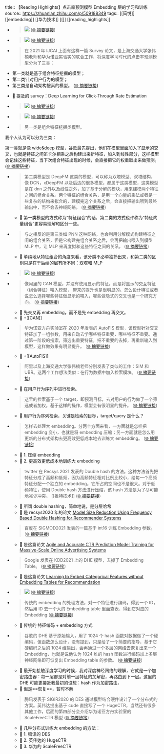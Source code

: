 title:: 【Reading Highlights】点击率预测模型 Embedding 层的学习和训练
source:: https://zhuanlan.zhihu.com/p/509188349
tags:: [[简悦]] [[embedding]]  [[华为技术]]   [[]] [[reading_highlights]]

- > ![](https://pic1.zhimg.com/v2-1b972b16334617ccc85a0c6e36539d9c_r.jpg)  ([🌐 摘要链接](https://zhuanlan.zhihu.com/p/509188349#js_content:~:text=https://pic1.zhimg.com/v2-1b972b16334617ccc85a0c6e36539d9c_r.jpg))

- > ![](https://pic4.zhimg.com/v2-015a9245728ff37e8932d1f08a549dcf_r.jpg)  ([🌐 摘要链接](https://zhuanlan.zhihu.com/p/509188349#js_content:~:text=https://pic4.zhimg.com/v2-015a9245728ff37e8932d1f08a549dcf_r.jpg))

- > 在 2021 年 IJCAI 上面有这样一篇 Survey 论文，是上海交通大学张伟楠老师和华为诺亚实验实的联合工作，将深度学习时代的点击率预测模型分为了三类：

*   第一类就是基于组合特征挖掘的模型；
*   第二类针对用户行为的模型；
*   第三类是自动架构搜索的模型。  ([🌐 摘要链接](https://zhuanlan.zhihu.com/p/509188349#js_content:~:text=%E5%9C%A8%202021%20%E5%B9%B4%20IJCAI%20%E4%B8%8A%E9%9D%A2%E6%9C%89%E8%BF%99%E6%A0%B7%E4%B8%80%E7%AF%87%20Survey%20%E8%AE%BA%E6%96%87%EF%BC%8C%E6%98%AF%E4%B8%8A%E6%B5%B7%E4%BA%A4%E9%80%9A%E5%A4%A7%E5%AD%A6%E5%BC%A0%E4%BC%9F%E6%A5%A0%E8%80%81%E5%B8%88%E5%92%8C%E5%8D%8E%E4%B8%BA%E8%AF%BA%E4%BA%9A%E5%AE%9E%E9%AA%8C%E5%AE%9E%E7%9A%84%E8%81%94%E5%90%88%E5%B7%A5%E4%BD%9C%EF%BC%8C%E5%B0%86%E6%B7%B1%E5%BA%A6%E5%AD%A6%E4%B9%A0%E6%97%B6%E4%BB%A3%E7%9A%84%E7%82%B9%E5%87%BB%E7%8E%87%E9%A2%84%E6%B5%8B%E6%A8%A1%E5%9E%8B%E5%88%86%E4%B8%BA%E4%BA%86%E4%B8%89%E7%B1%BB%EF%BC%9A%E7%AC%AC%E4%B8%80%E7%B1%BB%E5%B0%B1%E6%98%AF%E5%9F%BA%E4%BA%8E%E7%BB%84%E5%90%88%E7%89%B9%E5%BE%81%E6%8C%96%E6%8E%98%E7%9A%84%E6%A8%A1%E5%9E%8B%EF%BC%9B%E7%AC%AC%E4%BA%8C%E7%B1%BB%E9%92%88%E5%AF%B9%E7%94%A8%E6%88%B7%E8%A1%8C%E4%B8%BA%E7%9A%84%E6%A8%A1%E5%9E%8B%EF%BC%9B%E7%AC%AC%E4%B8%89%E7%B1%BB%E6%98%AF%E8%87%AA%E5%8A%A8%E6%9E%B6%E6%9E%84%E6%90%9C%E7%B4%A2%E7%9A%84%E6%A8%A1%E5%9E%8B%E3%80%82))
  - 📝 提及的 survey：Deep Learning for Click-Through Rate Estimation

- > ![](https://pic1.zhimg.com/v2-fa70ca1c0fe329e26e331401abdac828_r.jpg)  ([🌐 摘要链接](https://zhuanlan.zhihu.com/p/509188349#js_content:~:text=https://pic1.zhimg.com/v2-fa70ca1c0fe329e26e331401abdac828_r.jpg))

- > ![](https://pic2.zhimg.com/v2-c902c0cbf0edbffa7ca1cc9a3c4229a9_r.jpg)  ([🌐 摘要链接](https://zhuanlan.zhihu.com/p/509188349#js_content:~:text=https://pic2.zhimg.com/v2-c902c0cbf0edbffa7ca1cc9a3c4229a9_r.jpg))

- > 另一类是组合特征挖掘类模型。

我个人认为可以分为三类：

第一类就是像 wide&deep 模型，谷歌最先提出，他们在模型里面加入了显示的交叉，也就是特征之间笛卡尔相乘之后构建出来新特征，加入到线性部分，这样模型会记住这些特征，当下次组合特征出现的时候，会直接把它的权重取出来做预测。  ([🌐 摘要链接](https://zhuanlan.zhihu.com/p/509188349#js_content:~:text=%E5%8F%A6%E4%B8%80%E7%B1%BB%E6%98%AF%E7%BB%84%E5%90%88%E7%89%B9%E5%BE%81%E6%8C%96%E6%8E%98%E7%B1%BB%E6%A8%A1%E5%9E%8B%E3%80%82%E6%88%91%E4%B8%AA%E4%BA%BA%E8%AE%A4%E4%B8%BA%E5%8F%AF%E4%BB%A5%E5%88%86%E4%B8%BA%E4%B8%89%E7%B1%BB%EF%BC%9A%E7%AC%AC%E4%B8%80%E7%B1%BB%E5%B0%B1%E6%98%AF%E5%83%8F%20wide&deep%20%E6%A8%A1%E5%9E%8B%EF%BC%8C%E8%B0%B7%E6%AD%8C%E6%9C%80%E5%85%88%E6%8F%90%E5%87%BA%EF%BC%8C%E4%BB%96%E4%BB%AC%E5%9C%A8%E6%A8%A1%E5%9E%8B%E9%87%8C%E9%9D%A2%E5%8A%A0%E5%85%A5%E4%BA%86%E6%98%BE%E7%A4%BA%E7%9A%84%E4%BA%A4%E5%8F%89%EF%BC%8C%E4%B9%9F%E5%B0%B1%E6%98%AF%E7%89%B9%E5%BE%81%E4%B9%8B%E9%97%B4%E7%AC%9B%E5%8D%A1%E5%B0%94%E7%9B%B8%E4%B9%98%E4%B9%8B%E5%90%8E%E6%9E%84%E5%BB%BA%E5%87%BA%E6%9D%A5%E6%96%B0%E7%89%B9%E5%BE%81%EF%BC%8C%E5%8A%A0%E5%85%A5%E5%88%B0%E7%BA%BF%E6%80%A7%E9%83%A8%E5%88%86%EF%BC%8C%E8%BF%99%E6%A0%B7%E6%A8%A1%E5%9E%8B%E4%BC%9A%E8%AE%B0%E4%BD%8F%E8%BF%99%E4%BA%9B%E7%89%B9%E5%BE%81%EF%BC%8C%E5%BD%93%E4%B8%8B%E6%AC%A1%E7%BB%84%E5%90%88%E7%89%B9%E5%BE%81%E5%87%BA%E7%8E%B0%E7%9A%84%E6%97%B6%E5%80%99%EF%BC%8C%E4%BC%9A%E7%9B%B4%E6%8E%A5%E6%8A%8A%E5%AE%83%E7%9A%84%E6%9D%83%E9%87%8D%E5%8F%96%E5%87%BA%E6%9D%A5%E5%81%9A%E9%A2%84%E6%B5%8B%E3%80%82))

- > 第二类模型是 DeepFM 这类的模型，可以称为双塔模型、双塔结构，像 DCN，xDeepFM 以及后边的很多模型，都属于这类模型，这类模型是在 dnn 之外以及线性之外，加了基于分解的模块，用来建模两个特征之间的组合关系。两个特征的组合关系，是用一个向量的乘法或者是一些复杂的结构来拟合的，建模完这个关系之后，会直接把输出喂到最终输出中，而不会去神经网络。  ([🌐 摘要链接](https://zhuanlan.zhihu.com/p/509188349#js_content:~:text=%E7%AC%AC%E4%BA%8C%E7%B1%BB%E6%A8%A1%E5%9E%8B%E6%98%AF%20DeepFM%20%E8%BF%99%E7%B1%BB%E7%9A%84%E6%A8%A1%E5%9E%8B%EF%BC%8C%E5%8F%AF%E4%BB%A5%E7%A7%B0%E4%B8%BA%E5%8F%8C%E5%A1%94%E6%A8%A1%E5%9E%8B%E3%80%81%E5%8F%8C%E5%A1%94%E7%BB%93%E6%9E%84%EF%BC%8C%E5%83%8F%20DCN%EF%BC%8CxDeepFM%20%E4%BB%A5%E5%8F%8A%E5%90%8E%E8%BE%B9%E7%9A%84%E5%BE%88%E5%A4%9A%E6%A8%A1%E5%9E%8B%EF%BC%8C%E9%83%BD%E5%B1%9E%E4%BA%8E%E8%BF%99%E7%B1%BB%E6%A8%A1%E5%9E%8B%EF%BC%8C%E8%BF%99%E7%B1%BB%E6%A8%A1%E5%9E%8B%E6%98%AF%E5%9C%A8%20dnn%20%E4%B9%8B%E5%A4%96%E4%BB%A5%E5%8F%8A%E7%BA%BF%E6%80%A7%E4%B9%8B%E5%A4%96%EF%BC%8C%E5%8A%A0%E4%BA%86%E5%9F%BA%E4%BA%8E%E5%88%86%E8%A7%A3%E7%9A%84%E6%A8%A1%E5%9D%97%EF%BC%8C%E7%94%A8%E6%9D%A5%E5%BB%BA%E6%A8%A1%E4%B8%A4%E4%B8%AA%E7%89%B9%E5%BE%81%E4%B9%8B%E9%97%B4%E7%9A%84%E7%BB%84%E5%90%88%E5%85%B3%E7%B3%BB%E3%80%82%E4%B8%A4%E4%B8%AA%E7%89%B9%E5%BE%81%E7%9A%84%E7%BB%84%E5%90%88%E5%85%B3%E7%B3%BB%EF%BC%8C%E6%98%AF%E7%94%A8%E4%B8%80%E4%B8%AA%E5%90%91%E9%87%8F%E7%9A%84%E4%B9%98%E6%B3%95%E6%88%96%E8%80%85%E6%98%AF%E4%B8%80%E4%BA%9B%E5%A4%8D%E6%9D%82%E7%9A%84%E7%BB%93%E6%9E%84%E6%9D%A5%E6%8B%9F%E5%90%88%E7%9A%84%EF%BC%8C%E5%BB%BA%E6%A8%A1%E5%AE%8C%E8%BF%99%E4%B8%AA%E5%85%B3%E7%B3%BB%E4%B9%8B%E5%90%8E%EF%BC%8C%E4%BC%9A%E7%9B%B4%E6%8E%A5%E6%8A%8A%E8%BE%93%E5%87%BA%E5%96%82%E5%88%B0%E6%9C%80%E7%BB%88%E8%BE%93%E5%87%BA%E4%B8%AD%EF%BC%8C%E8%80%8C%E4%B8%8D%E4%BC%9A%E5%8E%BB%E7%A5%9E%E7%BB%8F%E7%BD%91%E7%BB%9C%E3%80%82))
  - 📝 第一类模型的方式称为“特征组合”的话，第二类的方式也许称为“特征向量组合”更容易理解和区分一些。

- > 与之相反的是第三类如 PNN 这种网络，也会利用分解模式构建特征之间的组合关系，但是它构建完组合关系之后，会再把输出喂入到模型 MLP 中，让 MLP 来再度拟和这些特征之间的关系。  ([🌐 摘要链接](https://zhuanlan.zhihu.com/p/509188349#js_content:~:text=%E4%B8%8E%E4%B9%8B%E7%9B%B8%E5%8F%8D%E7%9A%84%E6%98%AF%E7%AC%AC%E4%B8%89%E7%B1%BB%E5%A6%82%20PNN%20%E8%BF%99%E7%A7%8D%E7%BD%91%E7%BB%9C%EF%BC%8C%E4%B9%9F%E4%BC%9A%E5%88%A9%E7%94%A8%E5%88%86%E8%A7%A3%E6%A8%A1%E5%BC%8F%E6%9E%84%E5%BB%BA%E7%89%B9%E5%BE%81%E4%B9%8B%E9%97%B4%E7%9A%84%E7%BB%84%E5%90%88%E5%85%B3%E7%B3%BB%EF%BC%8C%E4%BD%86%E6%98%AF%E5%AE%83%E6%9E%84%E5%BB%BA%E5%AE%8C%E7%BB%84%E5%90%88%E5%85%B3%E7%B3%BB%E4%B9%8B%E5%90%8E%EF%BC%8C%E4%BC%9A%E5%86%8D%E6%8A%8A%E8%BE%93%E5%87%BA%E5%96%82%E5%85%A5%E5%88%B0%E6%A8%A1%E5%9E%8B%20MLP%20%E4%B8%AD%EF%BC%8C%E8%AE%A9%20MLP%20%E6%9D%A5%E5%86%8D%E5%BA%A6%E6%8B%9F%E5%92%8C%E8%BF%99%E4%BA%9B%E7%89%B9%E5%BE%81%E4%B9%8B%E9%97%B4%E7%9A%84%E5%85%B3%E7%B3%BB%E3%80%82))
  - 📝 单纯地从特征组合的角度来看，该分类不必单独拎出来，和第二类的区别只是在于后续的层有所不同：双塔和 MLP

- > ![](https://pic2.zhimg.com/v2-baadda67104d650555919182064bf121_r.jpg)  ([🌐 摘要链接](https://zhuanlan.zhihu.com/p/509188349#js_content:~:text=https://pic2.zhimg.com/v2-baadda67104d650555919182064bf121_r.jpg))

- > 像阿里的 CAN 模型，并没有使用显示的特征，而是将显示的交互特征（组合特征）喂入模型， 带来的提升也是很明显的。怎么设计特征或者说怎么选择哪些特征做显示的喂入，哪些做隐式的交叉也是一个研究方向。  ([🌐 摘要链接](https://zhuanlan.zhihu.com/p/509188349#js_content:~:text=%E5%83%8F%E9%98%BF%E9%87%8C%E7%9A%84%20CAN%20%E6%A8%A1%E5%9E%8B%EF%BC%8C%E5%B9%B6%E6%B2%A1%E6%9C%89%E4%BD%BF%E7%94%A8%E6%98%BE%E7%A4%BA%E7%9A%84%E7%89%B9%E5%BE%81%EF%BC%8C%E8%80%8C%E6%98%AF%E5%B0%86%E6%98%BE%E7%A4%BA%E7%9A%84%E4%BA%A4%E4%BA%92%E7%89%B9%E5%BE%81%EF%BC%88%E7%BB%84%E5%90%88%E7%89%B9%E5%BE%81%EF%BC%89%E5%96%82%E5%85%A5%E6%A8%A1%E5%9E%8B%EF%BC%8C%20%E5%B8%A6%E6%9D%A5%E7%9A%84%E6%8F%90%E5%8D%87%E4%B9%9F%E6%98%AF%E5%BE%88%E6%98%8E%E6%98%BE%E7%9A%84%E3%80%82%E6%80%8E%E4%B9%88%E8%AE%BE%E8%AE%A1%E7%89%B9%E5%BE%81%E6%88%96%E8%80%85%E8%AF%B4%E6%80%8E%E4%B9%88%E9%80%89%E6%8B%A9%E5%93%AA%E4%BA%9B%E7%89%B9%E5%BE%81%E5%81%9A%E6%98%BE%E7%A4%BA%E7%9A%84%E5%96%82%E5%85%A5%EF%BC%8C%E5%93%AA%E4%BA%9B%E5%81%9A%E9%9A%90%E5%BC%8F%E7%9A%84%E4%BA%A4%E5%8F%89%E4%B9%9F%E6%98%AF%E4%B8%80%E4%B8%AA%E7%A0%94%E7%A9%B6%E6%96%B9%E5%90%91%E3%80%82))
  - 📝 先交叉再 embedding，而不是先 embedding 再交叉。
  - 📝 +[[CAN]]

- > 华为诺亚方舟实验室在 2020 年发表的 AutoFIS 模型，该模型针对交叉特征加了一组参数，用来自动去学哪些特征重要，哪些特征不重要。通过第一阶段的搜索，筛选出重要特征，把不重要的去掉，再重新输入到模型，这样做效果有明显提升。  ([🌐 摘要链接](https://zhuanlan.zhihu.com/p/509188349#js_content:~:text=%E5%8D%8E%E4%B8%BA%E8%AF%BA%E4%BA%9A%E6%96%B9%E8%88%9F%E5%AE%9E%E9%AA%8C%E5%AE%A4%E5%9C%A8%202020%20%E5%B9%B4%E5%8F%91%E8%A1%A8%E7%9A%84%20AutoFIS%20%E6%A8%A1%E5%9E%8B%EF%BC%8C%E8%AF%A5%E6%A8%A1%E5%9E%8B%E9%92%88%E5%AF%B9%E4%BA%A4%E5%8F%89%E7%89%B9%E5%BE%81%E5%8A%A0%E4%BA%86%E4%B8%80%E7%BB%84%E5%8F%82%E6%95%B0%EF%BC%8C%E7%94%A8%E6%9D%A5%E8%87%AA%E5%8A%A8%E5%8E%BB%E5%AD%A6%E5%93%AA%E4%BA%9B%E7%89%B9%E5%BE%81%E9%87%8D%E8%A6%81%EF%BC%8C%E5%93%AA%E4%BA%9B%E7%89%B9%E5%BE%81%E4%B8%8D%E9%87%8D%E8%A6%81%E3%80%82%E9%80%9A%E8%BF%87%E7%AC%AC%E4%B8%80%E9%98%B6%E6%AE%B5%E7%9A%84%E6%90%9C%E7%B4%A2%EF%BC%8C%E7%AD%9B%E9%80%89%E5%87%BA%E9%87%8D%E8%A6%81%E7%89%B9%E5%BE%81%EF%BC%8C%E6%8A%8A%E4%B8%8D%E9%87%8D%E8%A6%81%E7%9A%84%E5%8E%BB%E6%8E%89%EF%BC%8C%E5%86%8D%E9%87%8D%E6%96%B0%E8%BE%93%E5%85%A5%E5%88%B0%E6%A8%A1%E5%9E%8B%EF%BC%8C%E8%BF%99%E6%A0%B7%E5%81%9A%E6%95%88%E6%9E%9C%E6%9C%89%E6%98%8E%E6%98%BE%E6%8F%90%E5%8D%87%E3%80%82))
  - 📝 +[[AutoFIS]]

- > 阿里以及上海交通大学张伟楠老师分别发表了类似的工作：SIM 和 UBR。这两个工作想法类似：在行为数据中加入检索模块。  ([🌐 摘要链接](https://zhuanlan.zhihu.com/p/509188349#js_content:~:text=%E9%98%BF%E9%87%8C%E4%BB%A5%E5%8F%8A%E4%B8%8A%E6%B5%B7%E4%BA%A4%E9%80%9A%E5%A4%A7%E5%AD%A6%E5%BC%A0%E4%BC%9F%E6%A5%A0%E8%80%81%E5%B8%88%E5%88%86%E5%88%AB%E5%8F%91%E8%A1%A8%E4%BA%86%E7%B1%BB%E4%BC%BC%E7%9A%84%E5%B7%A5%E4%BD%9C%EF%BC%9ASIM%20%E5%92%8C%20UBR%E3%80%82%E8%BF%99%E4%B8%A4%E4%B8%AA%E5%B7%A5%E4%BD%9C%E6%83%B3%E6%B3%95%E7%B1%BB%E4%BC%BC%EF%BC%9A%E5%9C%A8%E8%A1%8C%E4%B8%BA%E6%95%B0%E6%8D%AE%E4%B8%AD%E5%8A%A0%E5%85%A5%E6%A3%80%E7%B4%A2%E6%A8%A1%E5%9D%97%E3%80%82))
  - 📝 在用户行为序列中进行检索。

- > 这里的检索基于一个 target，即预测目标，去对用户的行为做了一个筛选或者加权。基于这样的操作，模型会有很明显的提升。  ([🌐 摘要链接](https://zhuanlan.zhihu.com/p/509188349#js_content:~:text=%E8%BF%99%E9%87%8C%E7%9A%84%E6%A3%80%E7%B4%A2%E5%9F%BA%E4%BA%8E%E4%B8%80%E4%B8%AA%20target%EF%BC%8C%E5%8D%B3%E9%A2%84%E6%B5%8B%E7%9B%AE%E6%A0%87%EF%BC%8C%E5%8E%BB%E5%AF%B9%E7%94%A8%E6%88%B7%E7%9A%84%E8%A1%8C%E4%B8%BA%E5%81%9A%E4%BA%86%E4%B8%80%E4%B8%AA%E7%AD%9B%E9%80%89%E6%88%96%E8%80%85%E5%8A%A0%E6%9D%83%E3%80%82%E5%9F%BA%E4%BA%8E%E8%BF%99%E6%A0%B7%E7%9A%84%E6%93%8D%E4%BD%9C%EF%BC%8C%E6%A8%A1%E5%9E%8B%E4%BC%9A%E6%9C%89%E5%BE%88%E6%98%8E%E6%98%BE%E7%9A%84%E6%8F%90%E5%8D%87%E3%80%82))
  - 📝 用户行为序列检索，关键是检索的目标，target/query 是什么？

- > 怎样去处理大 embedding。分两个方面来看，一方面就是怎样把 embedding 变小，也就是将 embedding 压缩；另一方面就是怎么用更新的分布式架构去更高效更低成本地去训练大 embedding。  ([🌐 摘要链接](https://zhuanlan.zhihu.com/p/509188349#js_content:~:text=%E6%80%8E%E6%A0%B7%E5%8E%BB%E5%A4%84%E7%90%86%E5%A4%A7%20embedding%E3%80%82%E5%88%86%E4%B8%A4%E4%B8%AA%E6%96%B9%E9%9D%A2%E6%9D%A5%E7%9C%8B%EF%BC%8C%E4%B8%80%E6%96%B9%E9%9D%A2%E5%B0%B1%E6%98%AF%E6%80%8E%E6%A0%B7%E6%8A%8A%20embedding%20%E5%8F%98%E5%B0%8F%EF%BC%8C%E4%B9%9F%E5%B0%B1%E6%98%AF%E5%B0%86%20embedding%20%E5%8E%8B%E7%BC%A9%EF%BC%9B%E5%8F%A6%E4%B8%80%E6%96%B9%E9%9D%A2%E5%B0%B1%E6%98%AF%E6%80%8E%E4%B9%88%E7%94%A8%E6%9B%B4%E6%96%B0%E7%9A%84%E5%88%86%E5%B8%83%E5%BC%8F%E6%9E%B6%E6%9E%84%E5%8E%BB%E6%9B%B4%E9%AB%98%E6%95%88%E6%9B%B4%E4%BD%8E%E6%88%90%E6%9C%AC%E5%9C%B0%E5%8E%BB%E8%AE%AD%E7%BB%83%E5%A4%A7%20embedding%E3%80%82))
  - 📝 1. 压缩 embedding
  - 📝 2. 更高效更低成本地训练大 embedding

- > twitter 在 Recsys 2021 发表的 Double hash 的方法。这种方法首先把特征分成了高频和低频，因为高频特征相对比例比较小，给每一个高频特征分配一个独立的 embedding，它所占的空间也不是很大。对于低频特征，使用 Double hash 方法进行压缩，该 hash 方法是为了尽可能地减少冲突。 [[推特技术]]   ([🌐 摘要链接](https://zhuanlan.zhihu.com/p/509188349#js_content:~:text=twitter%20%E5%9C%A8%20Recsys%202021%20%E5%8F%91%E8%A1%A8%E7%9A%84%20Double%20hash%20%E7%9A%84%E6%96%B9%E6%B3%95%E3%80%82%E8%BF%99%E7%A7%8D%E6%96%B9%E6%B3%95%E9%A6%96%E5%85%88%E6%8A%8A%E7%89%B9%E5%BE%81%E5%88%86%E6%88%90%E4%BA%86%E9%AB%98%E9%A2%91%E5%92%8C%E4%BD%8E%E9%A2%91%EF%BC%8C%E5%9B%A0%E4%B8%BA%E9%AB%98%E9%A2%91%E7%89%B9%E5%BE%81%E7%9B%B8%E5%AF%B9%E6%AF%94%E4%BE%8B%E6%AF%94%E8%BE%83%E5%B0%8F%EF%BC%8C%E7%BB%99%E6%AF%8F%E4%B8%80%E4%B8%AA%E9%AB%98%E9%A2%91%E7%89%B9%E5%BE%81%E5%88%86%E9%85%8D%E4%B8%80%E4%B8%AA%E7%8B%AC%E7%AB%8B%E7%9A%84%20embedding%EF%BC%8C%E5%AE%83%E6%89%80%E5%8D%A0%E7%9A%84%E7%A9%BA%E9%97%B4%E4%B9%9F%E4%B8%8D%E6%98%AF%E5%BE%88%E5%A4%A7%E3%80%82%E5%AF%B9%E4%BA%8E%E4%BD%8E%E9%A2%91%E7%89%B9%E5%BE%81%EF%BC%8C%E4%BD%BF%E7%94%A8%20Double%20hash%20%E6%96%B9%E6%B3%95%E8%BF%9B%E8%A1%8C%E5%8E%8B%E7%BC%A9%EF%BC%8C%E8%AF%A5%20hash%20%E6%96%B9%E6%B3%95%E6%98%AF%E4%B8%BA%E4%BA%86%E5%B0%BD%E5%8F%AF%E8%83%BD%E5%9C%B0%E5%87%8F%E5%B0%91%E5%86%B2%E7%AA%81%E3%80%82))
  - 📝 所谓 double hashing，简单地说，是分层哈希
  - 📝 是 recsys2020 年的论文 [Model Size Reduction Using Frequency Based Double Hashing for Recommender Systems](https://arxiv.org/pdf/2007.14523.pdf)

- > 百度在 SIGMOD2021 发表的一篇基于 int16 训练 Embedding 参数。  ([🌐 摘要链接](https://zhuanlan.zhihu.com/p/509188349#js_content:~:text=%E7%99%BE%E5%BA%A6%E5%9C%A8%20SIGMOD2021%20%E5%8F%91%E8%A1%A8%E7%9A%84%E4%B8%80%E7%AF%87%E5%9F%BA%E4%BA%8E%20int16%20%E8%AE%AD%E7%BB%83%20Embedding%20%E5%8F%82%E6%95%B0%E3%80%82))
  - 📝 是这篇论文 [Agile and Accurate CTR Prediction Model Training for Massive-Scale Online Advertising Systems](https://dl.acm.org/doi/pdf/10.1145/3448016.3457236)

- > Google 发表在 KDD2021 上的 DHE 模型，去掉了 Embedding Table。  ([🌐 摘要链接](https://zhuanlan.zhihu.com/p/509188349#js_content:~:text=Google%20%E5%8F%91%E8%A1%A8%E5%9C%A8%20KDD2021%20%E4%B8%8A%E7%9A%84%20DHE%20%E6%A8%A1%E5%9E%8B%EF%BC%8C%E5%8E%BB%E6%8E%89%E4%BA%86%20Embedding%20Table%E3%80%82))
  - 📝 是这篇论文 [Learning to Embed Categorical Features without Embedding Tables for Recommendation](https://dl.acm.org/doi/10.1145/3447548.3467304)

- > ![](https://pic3.zhimg.com/v2-eb6fddd686c3efe7f3309674f97b9fbe_r.jpg)  ([🌐 摘要链接](https://zhuanlan.zhihu.com/p/509188349#js_content:~:text=https://pic3.zhimg.com/v2-eb6fddd686c3efe7f3309674f97b9fbe_r.jpg))

- > 传统的 embedding 的处理方法，对一个特征进行编码，得到一个 ID，然后用 ID 去一个大的 Embedding table 里面查表，得到它对应的 Embedding  ([🌐 摘要链接](https://zhuanlan.zhihu.com/p/509188349#js_content:~:text=%E4%BC%A0%E7%BB%9F%E7%9A%84%20embedding%20%E7%9A%84%E5%A4%84%E7%90%86%E6%96%B9%E6%B3%95%EF%BC%8C%E5%AF%B9%E4%B8%80%E4%B8%AA%E7%89%B9%E5%BE%81%E8%BF%9B%E8%A1%8C%E7%BC%96%E7%A0%81%EF%BC%8C%E5%BE%97%E5%88%B0%E4%B8%80%E4%B8%AA%20ID%EF%BC%8C%E7%84%B6%E5%90%8E%E7%94%A8%20ID%20%E5%8E%BB%E4%B8%80%E4%B8%AA%E5%A4%A7%E7%9A%84%20Embedding%20table%20%E9%87%8C%E9%9D%A2%E6%9F%A5%E8%A1%A8%EF%BC%8C%E5%BE%97%E5%88%B0%E5%AE%83%E5%AF%B9%E5%BA%94%E7%9A%84%20Embedding))
  - 📝 传统的 特征编码 + embedding 方式

- > 谷歌的 DHE 基于原始输入，用了 1024 个 hash 函数对数据做了一个硬编码，但函数怎么设计，没有提到，只是给了一个简要的指导，基于它硬编码之后的 1024 维输出，会再通过一个多层的网络去恢复出来一个 Embedding，也就是说他认为 1024 维的 hash 函数进行编码加上多层神经网络即可恢复出 Embedding table 的参数。  ([🌐 摘要链接](https://zhuanlan.zhihu.com/p/509188349#js_content:~:text=%E8%B0%B7%E6%AD%8C%E7%9A%84%20DHE%20%E5%9F%BA%E4%BA%8E%E5%8E%9F%E5%A7%8B%E8%BE%93%E5%85%A5%EF%BC%8C%E7%94%A8%E4%BA%86%201024%20%E4%B8%AA%20hash%20%E5%87%BD%E6%95%B0%E5%AF%B9%E6%95%B0%E6%8D%AE%E5%81%9A%E4%BA%86%E4%B8%80%E4%B8%AA%E7%A1%AC%E7%BC%96%E7%A0%81%EF%BC%8C%E4%BD%86%E5%87%BD%E6%95%B0%E6%80%8E%E4%B9%88%E8%AE%BE%E8%AE%A1%EF%BC%8C%E6%B2%A1%E6%9C%89%E6%8F%90%E5%88%B0%EF%BC%8C%E5%8F%AA%E6%98%AF%E7%BB%99%E4%BA%86%E4%B8%80%E4%B8%AA%E7%AE%80%E8%A6%81%E7%9A%84%E6%8C%87%E5%AF%BC%EF%BC%8C%E5%9F%BA%E4%BA%8E%E5%AE%83%E7%A1%AC%E7%BC%96%E7%A0%81%E4%B9%8B%E5%90%8E%E7%9A%84%201024%20%E7%BB%B4%E8%BE%93%E5%87%BA%EF%BC%8C%E4%BC%9A%E5%86%8D%E9%80%9A%E8%BF%87%E4%B8%80%E4%B8%AA%E5%A4%9A%E5%B1%82%E7%9A%84%E7%BD%91%E7%BB%9C%E5%8E%BB%E6%81%A2%E5%A4%8D%E5%87%BA%E6%9D%A5%E4%B8%80%E4%B8%AA%20Embedding%EF%BC%8C%E4%B9%9F%E5%B0%B1%E6%98%AF%E8%AF%B4%E4%BB%96%E8%AE%A4%E4%B8%BA%201024%20%E7%BB%B4%E7%9A%84%20hash%20%E5%87%BD%E6%95%B0%E8%BF%9B%E8%A1%8C%E7%BC%96%E7%A0%81%E5%8A%A0%E4%B8%8A%E5%A4%9A%E5%B1%82%E7%A5%9E%E7%BB%8F%E7%BD%91%E7%BB%9C%E5%8D%B3%E5%8F%AF%E6%81%A2%E5%A4%8D%E5%87%BA%20Embedding%20table%20%E7%9A%84%E5%8F%82%E6%95%B0%E3%80%82))
  - 📝 最开始接触深度学习的时候，我对深度神经网络的理解，它就是一个加密路由器：每一层都是对前一层特征的加解密，再路由到下一层。这里的 DHE 可能更接近我最初的设想：hash 作为加密路由。
  - 📝 但是==恢复==，暂时不解

- > 腾讯发表于 SIGIR2020 的 DES 通过模型结合硬件设计了一个分布式的方案。英伟达提出基于 cude 直接写了一个 HugeCTR，当然还有很多其他工作，后面的第四部分会介绍华为诺亚方舟实验室的 ScaleFreeCTR 模型  ([🌐 摘要链接](https://zhuanlan.zhihu.com/p/509188349#js_content:~:text=%E8%85%BE%E8%AE%AF%E5%8F%91%E8%A1%A8%E4%BA%8E%20SIGIR2020%20%E7%9A%84%20DES%20%E9%80%9A%E8%BF%87%E6%A8%A1%E5%9E%8B%E7%BB%93%E5%90%88%E7%A1%AC%E4%BB%B6%E8%AE%BE%E8%AE%A1%E4%BA%86%E4%B8%80%E4%B8%AA%E5%88%86%E5%B8%83%E5%BC%8F%E7%9A%84%E6%96%B9%E6%A1%88%E3%80%82%E8%8B%B1%E4%BC%9F%E8%BE%BE%E6%8F%90%E5%87%BA%E5%9F%BA%E4%BA%8E%20cude%20%E7%9B%B4%E6%8E%A5%E5%86%99%E4%BA%86%E4%B8%80%E4%B8%AA%20HugeCTR%EF%BC%8C%E5%BD%93%E7%84%B6%E8%BF%98%E6%9C%89%E5%BE%88%E5%A4%9A%E5%85%B6%E4%BB%96%E5%B7%A5%E4%BD%9C%EF%BC%8C%E5%90%8E%E9%9D%A2%E7%9A%84%E7%AC%AC%E5%9B%9B%E9%83%A8%E5%88%86%E4%BC%9A%E4%BB%8B%E7%BB%8D%E5%8D%8E%E4%B8%BA%E8%AF%BA%E4%BA%9A%E6%96%B9%E8%88%9F%E5%AE%9E%E9%AA%8C%E5%AE%A4%E7%9A%84%20ScaleFreeCTR%20%E6%A8%A1%E5%9E%8B))
  - 📝 几种分布式训练大 embedding 的方法：
  - 📝 1. 腾讯的 DES
  - 📝 2. 英伟达的 HugeCTR
  - 📝 3. 华为的 ScaleFreeCTR

